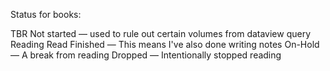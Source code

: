 Status for books: 

TBR 
Not started — used to rule out certain volumes from dataview query
Reading
Read 
Finished — This means I've also done writing notes
On-Hold — A break from reading
Dropped — Intentionally stopped reading







